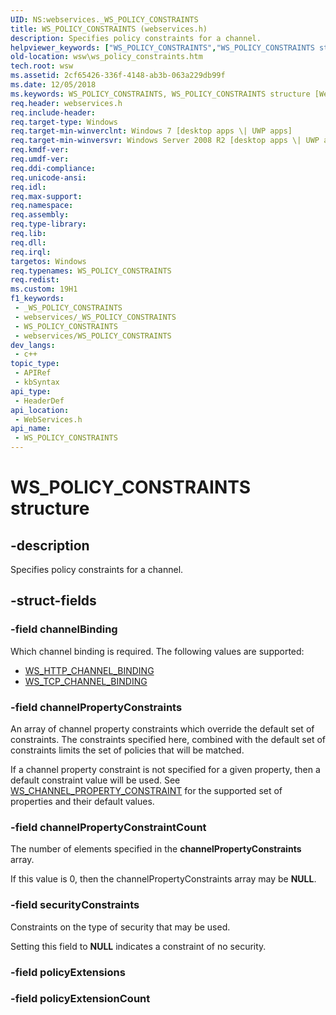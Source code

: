 ```yaml
---
UID: NS:webservices._WS_POLICY_CONSTRAINTS
title: WS_POLICY_CONSTRAINTS (webservices.h)
description: Specifies policy constraints for a channel.
helpviewer_keywords: ["WS_POLICY_CONSTRAINTS","WS_POLICY_CONSTRAINTS structure [Web Services for Windows]","webservices/WS_POLICY_CONSTRAINTS","wsw.ws_policy_constraints"]
old-location: wsw\ws_policy_constraints.htm
tech.root: wsw
ms.assetid: 2cf65426-336f-4148-ab3b-063a229db99f
ms.date: 12/05/2018
ms.keywords: WS_POLICY_CONSTRAINTS, WS_POLICY_CONSTRAINTS structure [Web Services for Windows], webservices/WS_POLICY_CONSTRAINTS, wsw.ws_policy_constraints
req.header: webservices.h
req.include-header: 
req.target-type: Windows
req.target-min-winverclnt: Windows 7 [desktop apps \| UWP apps]
req.target-min-winversvr: Windows Server 2008 R2 [desktop apps \| UWP apps]
req.kmdf-ver: 
req.umdf-ver: 
req.ddi-compliance: 
req.unicode-ansi: 
req.idl: 
req.max-support: 
req.namespace: 
req.assembly: 
req.type-library: 
req.lib: 
req.dll: 
req.irql: 
targetos: Windows
req.typenames: WS_POLICY_CONSTRAINTS
req.redist: 
ms.custom: 19H1
f1_keywords:
 - _WS_POLICY_CONSTRAINTS
 - webservices/_WS_POLICY_CONSTRAINTS
 - WS_POLICY_CONSTRAINTS
 - webservices/WS_POLICY_CONSTRAINTS
dev_langs:
 - c++
topic_type:
 - APIRef
 - kbSyntax
api_type:
 - HeaderDef
api_location:
 - WebServices.h
api_name:
 - WS_POLICY_CONSTRAINTS
---
```


# WS_POLICY_CONSTRAINTS structure


## -description

Specifies policy constraints for a channel.

## -struct-fields

### -field channelBinding

Which channel binding is required.  The
                    following values are supported:
                

<ul>
<li>
<a href="/windows/desktop/api/webservices/ne-webservices-ws_channel_binding">WS_HTTP_CHANNEL_BINDING</a>
</li>
<li>
<a href="/windows/desktop/api/webservices/ne-webservices-ws_channel_binding">WS_TCP_CHANNEL_BINDING</a>
</li>
</ul>

### -field channelPropertyConstraints

An array of channel property constraints which override the default
                    set of constraints.  The constraints specified here, combined
                    with the default set of constraints limits the set of policies
                    that will be matched.
                

If a channel property constraint is not specified for a given property,
                    then a default constraint value will be used.
                    See <a href="/windows/win32/api/webservices/ns-webservices-ws_channel_property_constraint">WS_CHANNEL_PROPERTY_CONSTRAINT</a> for the
                    supported set of properties and their default values.

### -field channelPropertyConstraintCount

The number of elements specified in the <b>channelPropertyConstraints</b> array.  
                

If this value is 0, then the channelPropertyConstraints array may be <b>NULL</b>.

### -field securityConstraints

Constraints on the type of security that may be used.
                

Setting this field to <b>NULL</b> indicates a constraint of no security.

### -field policyExtensions

### -field policyExtensionCount